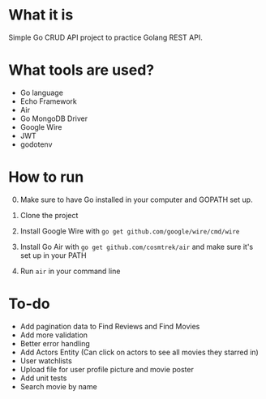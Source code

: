 # What it is

Simple Go CRUD API project to practice Golang REST API.

# What tools are used?

- Go language
- Echo Framework
- Air
- Go MongoDB Driver
- Google Wire
- JWT
- godotenv

# How to run

0. Make sure to have Go installed in your computer and GOPATH set up.

1. Clone the project

2. Install Google Wire with `go get github.com/google/wire/cmd/wire`

3. Install Go Air with `go get github.com/cosmtrek/air` and make sure it's set up in your PATH

4. Run `air` in your command line

# To-do

- Add pagination data to Find Reviews and Find Movies
- Add more validation
- Better error handling
- Add Actors Entity (Can click on actors to see all movies they starred in)
- User watchlists
- Upload file for user profile picture and movie poster
- Add unit tests
- Search movie by name
